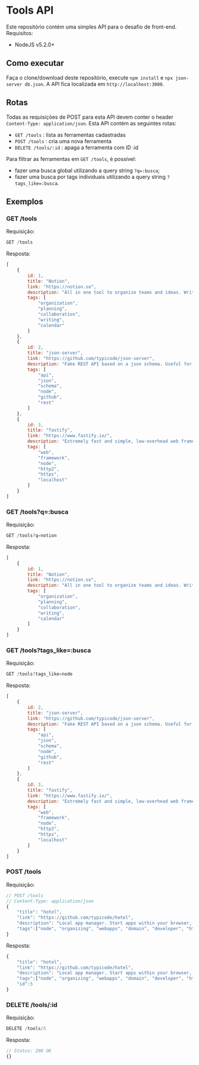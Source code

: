 # Tools API
Este repositório contém uma simples API para o desafio de front-end.
Requisitos:
* NodeJS v5.2.0+

## Como executar
Faça o clone/download deste repositório, execute `npm install` e `npx json-server db.json`. A API fica localizada em `http://localhost:3000`.

## Rotas
Todas as requisições de POST para esta API devem conter o header `Content-Type: application/json`.
Esta API contém as seguintes rotas:

* `GET /tools` : lista as ferramentas cadastradas
* `POST /tools` : cria uma nova ferramenta
* `DELETE /tools/:id` : apaga a ferramenta com ID :id

Para filtrar as ferramentas em `GET /tools`, é possível:
* fazer uma busca global utilizando a query string `?q=:busca`;
* fazer uma busca por tags individuais utilizando a query string `?tags_like=:busca`.

## Exemplos

### GET /tools

Requisição: 
```javascript
GET /tools
```
Resposta:
```javascript
[
    {
        id: 1,
        title: "Notion",
        link: "https://notion.so",
        description: "All in one tool to organize teams and ideas. Write, plan, collaborate, and get organized. ",
        tags: [
            "organization",
            "planning",
            "collaboration",
            "writing",
            "calendar"
        ]
    },
    {
        id: 2,
        title: "json-server",
        link: "https://github.com/typicode/json-server",
        description: "Fake REST API based on a json schema. Useful for mocking and creating APIs for front-end devs to consume in coding challenges.",
        tags: [
            "api",
            "json",
            "schema",
            "node",
            "github",
            "rest"
        ]
    },
    {
        id: 3,
        title: "fastify",
        link: "https://www.fastify.io/",
        description: "Extremely fast and simple, low-overhead web framework for NodeJS. Supports HTTP2.",
        tags: [
            "web",
            "framework",
            "node",
            "http2",
            "https",
            "localhost"
        ]
    }
]
```

### GET /tools?q=:busca

Requisição: 
```javascript
GET /tools?q=notion
```
Resposta:
```javascript
[
    {
        id: 1,
        title: "Notion",
        link: "https://notion.so",
        description: "All in one tool to organize teams and ideas. Write, plan, collaborate, and get organized. ",
        tags: [
            "organization",
            "planning",
            "collaboration",
            "writing",
            "calendar"
        ]
    }
]
```

### GET /tools?tags_like=:busca

Requisição: 
```javascript
GET /tools?tags_like=node
```
Resposta:
```javascript
[
    {
        id: 2,
        title: "json-server",
        link: "https://github.com/typicode/json-server",
        description: "Fake REST API based on a json schema. Useful for mocking and creating APIs for front-end devs to consume in coding challenges.",
        tags: [
            "api",
            "json",
            "schema",
            "node",
            "github",
            "rest"
        ]
    },
    {
        id: 3,
        title: "fastify",
        link: "https://www.fastify.io/",
        description: "Extremely fast and simple, low-overhead web framework for NodeJS. Supports HTTP2.",
        tags: [
            "web",
            "framework",
            "node",
            "http2",
            "https",
            "localhost"
        ]
    }
]
```

### POST /tools

Requisição:
```javascript
// POST /tools
// Content-Type: application/json
{
    "title": "hotel",
    "link": "https://github.com/typicode/hotel",
    "description": "Local app manager. Start apps within your browser, developer tool with local .localhost domain and https out of the box.",
    "tags":["node", "organizing", "webapps", "domain", "developer", "https", "proxy"]
}
```

Resposta:
```javascript
{
    "title": "hotel",
    "link": "https://github.com/typicode/hotel",
    "description": "Local app manager. Start apps within your browser, developer tool with local .localhost domain and https out of the box.",
    "tags":["node", "organizing", "webapps", "domain", "developer", "https", "proxy"],
    "id":5
}
```

### DELETE /tools/:id
Requisição:
```javascript
DELETE /tools/5
```

Resposta:
```javascript
// Status: 200 OK
{}
```
